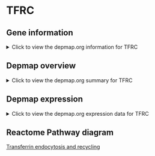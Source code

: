 <h1>TFRC</h1>

<h2>Gene information</h2>
<details>
  <summary>Click to view the depmap.org information for TFRC</summary>
  <iframe src="https://depmap.org/portal/gene/TFRC?tab=about" style="border:none;width:100%;height:800px"></iframe>
</details>

<h2>Depmap overview</h2>
<details>
  <summary>Click to view the depmap.org summary for TFRC</summary>
  <iframe src="https://depmap.org/portal/gene/TFRC?tab=overview" style="border:none;width:100%;height:800px"></iframe>
</details>

<h2>Depmap expression</h2>
<details>
  <summary>Click to view the depmap.org expression data for TFRC</summary>
  <iframe src="https://depmap.org/portal/gene/TFRC?tab=characterization" style="border:none;width:100%;height:800px"></iframe>
</details>



<h2>Reactome Pathway diagram</h2>
<a href="https://reactome.org/PathwayBrowser/#/R-HSA-917977" target="_BLANK">Transferrin endocytosis and recycling</a>



